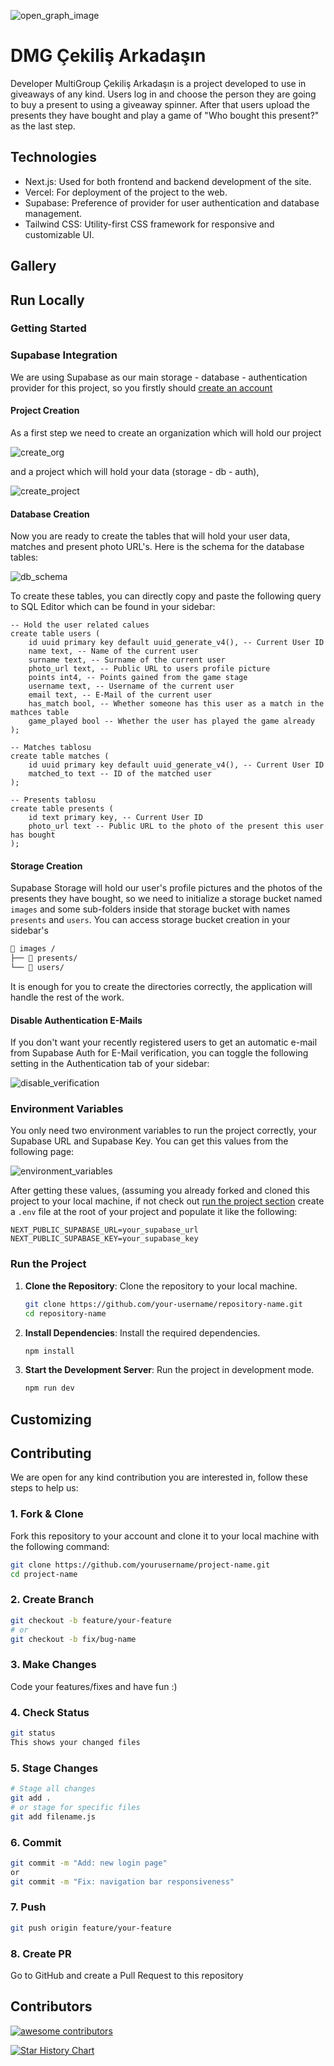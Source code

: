 ![open_graph_image](public/images/documentation/opengraph-image.png)

# DMG Çekiliş Arkadaşın

Developer MultiGroup Çekiliş Arkadaşın is a project developed to use in giveaways of any kind. Users log in and choose the person they are going to buy a present to using a giveaway spinner. After that users upload the presents they have bought and play a game of "Who bought this present?" as the last step.

## Technologies

- Next.js: Used for both frontend and backend development of the site.
- Vercel: For deployment of the project to the web.
- Supabase: Preference of provider for user authentication and database management.
- Tailwind CSS: Utility-first CSS framework for responsive and customizable UI.

## Gallery

## Run Locally

### Getting Started

### Supabase Integration

We are using Supabase as our main storage - database - authentication provider for this project, so you firstly should [create an account](https://supabase.com/dashboard/sign-up)

#### Project Creation

As a first step we need to create an organization which will hold our project

![create_org](public/images/documentation/create_org.png)

and a project which will hold your data (storage - db - auth),

![create_project](public/images/documentation/create_project.png)

#### Database Creation

Now you are ready to create the tables that will hold your user data, matches and present photo URL's. Here is the schema for the database tables:

![db_schema](public/images/documentation/db-schema.png)

To create these tables, you can directly copy and paste the following query to SQL Editor which can be found in your sidebar:

```postgresql
-- Hold the user related calues
create table users (
    id uuid primary key default uuid_generate_v4(), -- Current User ID
    name text, -- Name of the current user
    surname text, -- Surname of the current user
    photo_url text, -- Public URL to users profile picture
    points int4, -- Points gained from the game stage
    username text, -- Username of the current user
    email text, -- E-Mail of the current user
    has_match bool, -- Whether someone has this user as a match in the mathces table
    game_played bool -- Whether the user has played the game already
);

-- Matches tablosu
create table matches (
    id uuid primary key default uuid_generate_v4(), -- Current User ID
    matched_to text -- ID of the matched user
);

-- Presents tablosu
create table presents (
    id text primary key, -- Current User ID
    photo_url text -- Public URL to the photo of the present this user has bought
);
```

#### Storage Creation

Supabase Storage will hold our user's profile pictures and the photos of the presents they have bought, so we need to initialize a storage bucket named `images` and some sub-folders inside that storage bucket with names `presents` and `users`. You can access storage bucket creation in your sidebar's

```sh
📂 images /
├── 📂 presents/
└── 📂 users/
```

It is enough for you to create the directories correctly, the application will handle the rest of the work.

#### Disable Authentication E-Mails

If you don't want your recently registered users to get an automatic e-mail from Supabase Auth for E-Mail verification, you can toggle the following setting in the Authentication tab of your sidebar:

![disable_verification](public/images/documentation/disable_verify.png)

### Environment Variables

You only need two environment variables to run the project correctly, your Supabase URL and Supabase Key. You can get this values from the following page:

![environment_variables](public/images/documentation/env_variables.png)

After getting these values, (assuming you already forked and cloned this project to your local machine, if not check out [run the project section](#run-the-project) create a `.env` file at the root of your project and populate it like the following:

```env
NEXT_PUBLIC_SUPABASE_URL=your_supabase_url
NEXT_PUBLIC_SUPABASE_KEY=your_supabase_key
```

### Run the Project

1. **Clone the Repository**: Clone the repository to your local machine.
   ```bash
   git clone https://github.com/your-username/repository-name.git
   cd repository-name
   ```

2. **Install Dependencies**: Install the required dependencies.
   ```bash
   npm install
   ```

3. **Start the Development Server**: Run the project in development mode.
   ```bash
   npm run dev
   ```

## Customizing

## Contributing

We are open for any kind contribution you are interested in, follow these steps to help us:

### 1. Fork & Clone

Fork this repository to your account and clone it to your local machine with the following command:

```bash
git clone https://github.com/yourusername/project-name.git
cd project-name
```

### 2. Create Branch
```bash
git checkout -b feature/your-feature
# or
git checkout -b fix/bug-name
```

### 3. Make Changes
Code your features/fixes and have fun :)

### 4. Check Status
```sh
git status
This shows your changed files
```

### 5. Stage Changes
```sh
# Stage all changes
git add . 
# or stage for specific files
git add filename.js
```

### 6. Commit
```sh
git commit -m "Add: new login page"
or
git commit -m "Fix: navigation bar responsiveness"
```

### 7. Push
```sh
git push origin feature/your-feature
```

### 8. Create PR
Go to GitHub and create a Pull Request to this repository

## Contributors

[![awesome contributors](https://contrib.rocks/image?repo=Developer-MultiGroup/cekilis-arkadasi)](https://github.com/Developer-MultiGroup/cekilis-arkadasi)

[![Star History Chart](https://api.star-history.com/svg?repos=Developer-MultiGroup/cekilis-arkadasi&type=Timeline)](https://star-history.com/#Developer-MultiGroup/cekilis-arkadasi)
